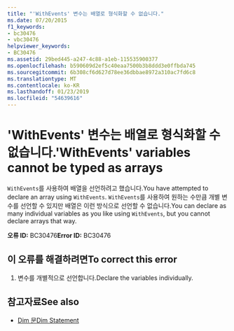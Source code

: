```yaml
---
title: "'WithEvents' 변수는 배열로 형식화할 수 없습니다."
ms.date: 07/20/2015
f1_keywords:
- bc30476
- vbc30476
helpviewer_keywords:
- BC30476
ms.assetid: 29bed445-a247-4c88-a1eb-115535900377
ms.openlocfilehash: b590609d2ef5c40eaa7500b3b8ddd3e0ffbda745
ms.sourcegitcommit: 6b308cf6d627d78ee36dbbae8972a310ac7fd6c8
ms.translationtype: MT
ms.contentlocale: ko-KR
ms.lasthandoff: 01/23/2019
ms.locfileid: "54639616"
---
```

# <a name="withevents-variables-cannot-be-typed-as-arrays"></a><span data-ttu-id="47658-102">'WithEvents' 변수는 배열로 형식화할 수 없습니다.</span><span class="sxs-lookup"><span data-stu-id="47658-102">'WithEvents' variables cannot be typed as arrays</span></span>
<span data-ttu-id="47658-103">`WithEvents`를 사용하여 배열을 선언하려고 했습니다.</span><span class="sxs-lookup"><span data-stu-id="47658-103">You have attempted to declare an array using `WithEvents`.</span></span> <span data-ttu-id="47658-104">`WithEvents`를 사용하여 원하는 수만큼 개별 변수를 선언할 수 있지만 배열은 이런 방식으로 선언할 수 없습니다.</span><span class="sxs-lookup"><span data-stu-id="47658-104">You can declare as many individual variables as you like using `WithEvents`, but you cannot declare arrays that way.</span></span>  
  
 <span data-ttu-id="47658-105">**오류 ID:** BC30476</span><span class="sxs-lookup"><span data-stu-id="47658-105">**Error ID:** BC30476</span></span>  
  
## <a name="to-correct-this-error"></a><span data-ttu-id="47658-106">이 오류를 해결하려면</span><span class="sxs-lookup"><span data-stu-id="47658-106">To correct this error</span></span>  
  
1.  <span data-ttu-id="47658-107">변수를 개별적으로 선언합니다.</span><span class="sxs-lookup"><span data-stu-id="47658-107">Declare the variables individually.</span></span>  
  
## <a name="see-also"></a><span data-ttu-id="47658-108">참고자료</span><span class="sxs-lookup"><span data-stu-id="47658-108">See also</span></span>
- [<span data-ttu-id="47658-109">Dim 문</span><span class="sxs-lookup"><span data-stu-id="47658-109">Dim Statement</span></span>](../../visual-basic/language-reference/statements/dim-statement.md)

